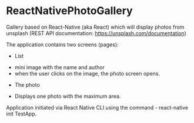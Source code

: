 ﻿# ReactNativePhotoGallery

Gallery based on React-Native (aka React) which will display photos from unsplash
(REST API documentation: https://unsplash.com/documentation)

The application contains two screens (pages):
* List
- mini image with the name and author
- when the user clicks on the image, the photo screen opens.
* The photo
- Displays one photo with the maximum area.

Application initiated via React Native CLI using the command - react-native init TestApp.
